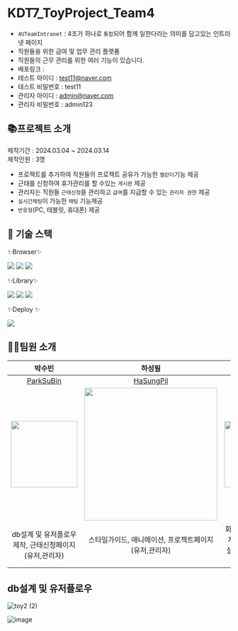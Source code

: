 # KDT7_ToyProject_Team4
- ```4UTeamIntranet``` : 4조가 하나로 ```통합```되어 함께 일한다라는 의미를 담고있는 인트라넷 페이지
- 직원들을 위한 급여 및 업무 관리 플랫폼
- 직원들의 근무 관리를 위한 여러 기능이 있습니다.
- 배포링크 : 
- 테스트 아이디 : test11@naver.com
- 테스트 비밀번호 : test11
- 관리자 아이디 : admin@naver.com
- 관리자 비밀번호 : admin123

  
## 📚프로젝트 소개
제작기간 : 2024.03.04 ~ 2024.03.14 <br>
제작인원 : 3명

- 프로젝트를 추가하여 직원들의 프로젝트 공유가 가능한 ```캘린더```기능 제공 
- 근태를 신청하여 휴가관리를 할 수있는  ```게시판``` 제공
- 관리자는 직원들 ```근태신청```을 관리하고 ```급여```를 지급할 수 있는 ```관리자 권한``` 제공
- ```실시간채팅```이 가능한 ```채팅``` 기능제공
- ```반응형```(PC, 태블릿, 휴대폰) 제공

 ## 🎁 기술 스택  
<div align="left">
✨Browser✨

  <img src="https://img.shields.io/badge/HTML5-E34F26?style=for-the-badge&logo=html5&logoColor=white"> <img src="https://img.shields.io/badge/CSS3-1572B6?style=for-the-badge&logo=css3&logoColor=white"> <img src="https://img.shields.io/badge/JavaScript-323330?style=for-the-badge&logo=javascript&logoColor=F7DF1E">

✨Library✨

   <img src="https://img.shields.io/badge/react-61DAFB?style=for-the-badge&logo=react&logoColor=white"> <img src="https://img.shields.io/badge/firebase-FFCA28?style=for-the-badge&logo=firebase&logoColor=white"> <img src="https://img.shields.io/badge/styled components-DB7093?style=flat-square&logo=styled-components&logoColor=white"/>

✨Deploy ✨
  
  <img src="https://img.shields.io/badge/netlify-00C7B7?style=for-the-badge&logo=firebase&logoColor=white"> 

  </div>


## 👩‍💻팀원 소개



| 박수빈  |  하성필   |  방호진   |
| :------------: | :------------: |:------------: | 
| [ParkSuBin ](https://github.com/subinsad)  |  [HaSungPil](https://github.com/hasungpil)  |  [BangHoJin](https://github.com/banghogu)  |  
|  <img width="150" src="https://github.com/subinsad/KDT7_FE_Toy1_team4/assets/92204014/26134b36-e51d-457d-abae-99d56037d44b"/> |  <img width ="300" src="https://github.com/subinsad/KDT7_FE_Toy1_team4/assets/92204014/c9791652-c9cd-49f6-922f-7d271acdb678" >  | <img width="150" src="https://github.com/subinsad/KDT7_FE_Toy1_team4/assets/92204014/e0a4d495-b9f2-462a-8c42-58dd29917650"> |
| db설계 및 유저플로우 제작, 근태신청페이지(유저,관리자)  |  스타일가이드, 애니메이션, 프로젝트페이지(유저,관리자) | 회원가입/로그인, 급여지급페이지(관리자), 실시간채팅페이지, 마이페이지수정  |



## db설계 및 유저플로우

![toy2 (2)](https://github.com/subinsad/KDT7_FE_Toy2_team4/assets/92204014/a5cd968f-8462-4943-8f09-443e80edc9a3)

![image](https://github.com/subinsad/KDT7_FE_Toy2_team4/assets/92204014/6ca7b028-b8bc-421f-a756-e7a6dfbd8d24)


